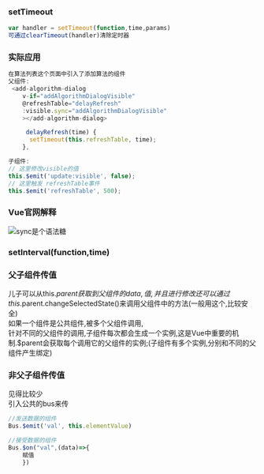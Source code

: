 ### setTimeout
```js
var handler = setTimeout(function,time,params)
可通过clearTimeout(handler)清除定时器
```
### 实际应用
```js
在算法列表这个页面中引入了添加算法的组件  
父组件: 
 <add-algorithm-dialog
    v-if="addAlgorithmDialogVisible"
    @refreshTable="delayRefresh"
    :visible.sync="addAlgorithmDialogVisible"
    ></add-algorithm-dialog>

     delayRefresh(time) {
      setTimeout(this.refreshTable, time);
    },

子组件:   
// 这里修改visible的值
this.$emit('update:visible', false);
// 这里触发 refreshTable事件
this.$emit('refreshTable', 500);

```
### Vue官网解释
![sync是个语法糖](https://s1.ax1x.com/2020/07/22/UHdWM4.png)

### setInterval(function,time)

### 父子组件传值 
儿子可以从this.$parent获取到父组件的data,值,并且进行修改  
还可以通过this.$parent.changeSelectedState()来调用父组件中的方法(一般用这个,比较安全)  
如果一个组件是公共组件,被多个父组件调用,  
针对不同的父组件的调用,子组件每次都会生成一个实例,这是Vue中重要的机制.$parent会获取每个调用它的父组件的实例;(子组件有多个实例,分别和不同的父组件产生绑定)

### 非父子组件传值  
见得比较少  
引入公共的bus来传  
```js
//发送数据的组件
Bus.$emit('val', this.elementValue)

//接受数据的组件
Bus.$on("val",(data)=>{
    赋值
    })
```